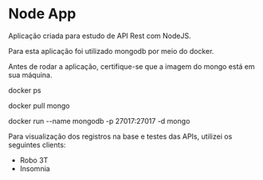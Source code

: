 # Node App

Aplicação criada para estudo de API Rest com NodeJS.

Para esta aplicação foi utilizado mongodb por meio do docker.

Antes de rodar a aplicação, certifique-se que a imagem do mongo está em sua máquina.

docker ps

docker pull mongo

docker run --name mongodb -p 27017:27017 -d mongo

Para visualização dos registros na base e testes das APIs, utilizei os seguintes clients:

- Robo 3T
- Insomnia
